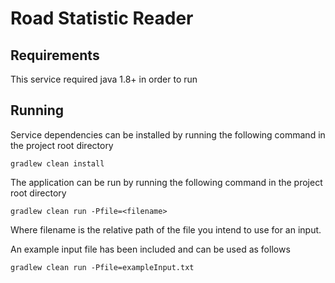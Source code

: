 Road Statistic Reader
==========================

Requirements
------------
This service required java 1.8+ in order to run

Running
-------
Service dependencies can be installed by running the following command in the project root directory

    gradlew clean install
    
The application can be run by running the following command in the project root directory

    gradlew clean run -Pfile=<filename>

Where filename is the relative path of the file you intend to use for an input.

An example input file has been included and can be used as follows

    gradlew clean run -Pfile=exampleInput.txt